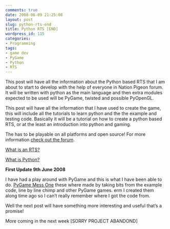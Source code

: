 ```yaml
---
comments: true
date: 2008-06-09 21:25:08
layout: post
slug: python-rts-end
title: Python RTS [END]
wordpress_id: 115
categories:
- Programming
tags:
- game dev
- PyGame
- Python
- RTS
---
```


This post will have all the information about the Python based RTS that I am about to start to develop with the help of everyone in Nation Pigeon forum. It will be written with python as the main language and then extra modules expected to be used will be PyGame, twisted and possible PyOpenGL.

This post will have all the information that I have used to create the game, this will include all the tutorials to learn python and the the example and testing code. Basically it will be a tutorial on how to create a python based RTS, or at the least an introduction into python and gaming.

The has to be playable on all platforms and open source! For more information [check out the forum](../../forum/index.php/board,9.0.html).

[What is an RTS?](http://en.wikipedia.org/wiki/Real-time_strategy)

[What is Python?](http://www.python.org/)

**First Update 9th June 2008**

I have had a play around with PyGame and this is what I have been able to do. [PyGame Mess One](../wp-content/uploads/2008/06/pygame-mess.zip) these where made by taking bits from the example code, line by line chimp and other PyGame games. erm I created them along time ago so I can’t really remember where I got the code from.

Well the next post will have something more interesting and useful that’s a promise!

More coming in the next week \[SORRY PROJECT ABANDOND\]
